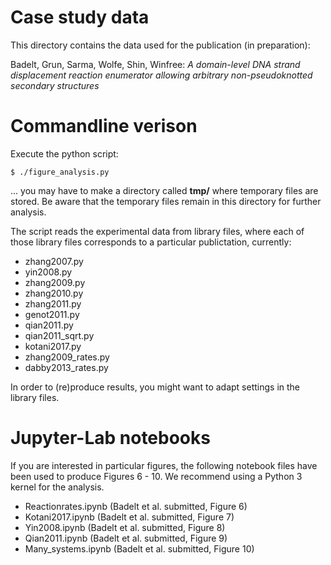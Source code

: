 # Case study data 
This directory contains the data used for the publication (in preparation):

Badelt, Grun, Sarma, Wolfe, Shin, Winfree: 
*A domain-level DNA strand displacement reaction enumerator allowing arbitrary non-pseudoknotted secondary structures*

# Commandline verison
Execute the python script:

    $ ./figure_analysis.py

... you may have to make a directory called **tmp/** where temporary files are
stored. Be aware that the temporary files remain in this directory for further
analysis.

The script reads the experimental data from library files, where each of those
library files corresponds to a particular publictation, currently:

  * zhang2007.py
  * yin2008.py
  * zhang2009.py
  * zhang2010.py
  * zhang2011.py
  * genot2011.py
  * qian2011.py
  * qian2011_sqrt.py
  * kotani2017.py
  * zhang2009_rates.py
  * dabby2013_rates.py

In order to (re)produce results, you might want to adapt settings in the
library files.

# Jupyter-Lab notebooks
If you are interested in particular figures, the following notebook files have
been used to produce Figures 6 - 10. We recommend using a Python 3 kernel for
the analysis.

  * Reactionrates.ipynb (Badelt et al. submitted, Figure 6)
  * Kotani2017.ipynb (Badelt et al. submitted, Figure 7)
  * Yin2008.ipynb (Badelt et al. submitted, Figure 8)
  * Qian2011.ipynb (Badelt et al. submitted, Figure 9)
  * Many_systems.ipynb (Badelt et al. submitted, Figure 10)

